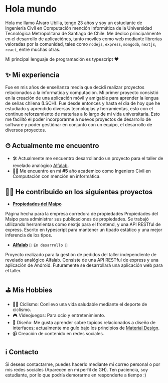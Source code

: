 # Hola mundo

Hola me llamo Álvaro Ubilla, tengo 23 años y soy un estudiante de Ingeniería Civíl en Computación mención Informática de la Universidad Tecnológica Metropolitana de Santiago de Chile. Me dedico principalmente en el desarrollo de aplicaciónes, tanto moviles como web mediante librerías valoradas por la comunidad, tales como `nodejs`, `express`, `mongodb`, `nextjs`, `react`, entre muchas otras.

Mi principal lenguaje de programación es typescript ♥

## ✨ Mi experiencia

Fue en mis años de enseñanza media que decidí realizar proyectos relacionados a la informatica y computación. Mi primer proyecto consistió en la creación de una aplicación móvil y amigable para aprender la lengua de señas chilena (LSCH). Fue desde entonces y hasta el dia de hoy que he estudiado y aprendido diversas tecnologías y herramientas, esto con el continuo reforzamiento de materias a lo largo de mi vida universitaria. Esto me facilitó el poder incorporarme a nuevos proyectos de desarrollo de software y poder gestiónar en conjunto con un equipo, el desarrollo de diversos proyectos.

## ⏱ Actualmente me encuentro

+ 🛠 Actualmente me encuentro desarrollando un proyecto para el taller de revelado analógico [Alfalab](https://github.com/AUbillaOliva/Alfalab/tree/master).
+ 👨‍🎓 Me encuentro en mi **#5** año academico como Ingeniero Civil en Computación con mención en informática.

## 👨‍💻 He contribuido en los siguientes proyectos

+ **[Propiedades del Maipo](https://propiedadesdelmaipo.cl/)**

Página hecha para la empresa corredora de propiedades Propiedades del Maipo para administrar sus publicaciones de propiedades. Se trabajó utilizando herramientas como nextjs para el frontend, y una API RESTful de express. Escrito en typescript para mantener un tipado estático y una mejor inferencia de los tipos.

+ **[Alfalab](https://github.com/AUbillaOliva/Alfalab/tree/master)** `🚧 En desarrollo 🚧`

Proyecto realizado para la gestión de pedidos del taller independiente de revelado analógico Alfalab. Consiste de una API RESTful de express y una aplicación de Android. Futuramente se desarrollará una aplicación web para el taller.

## ⛳ Mis Hobbies

+ 🚴‍♀️ Ciclismo: Conllevo una vida saludable mediante el deporte de ciclismo.
+ 🎮 Videojuegos: Para ocio y entretenimiento.
+ 🎨 Diseño: Me gusta aprender sobre topicos relacionados a diseño de interfaces; actualmente me guío bajo los principios de [Material Design](https://m3.material.io/).
+ 📹 Creación de contenido en redes sociales.

## ℹ Contacto

Si deseas contactarme, puedes hacerlo mediante mi correo personal o por mis redes sociales (Aparecen en mi perfil de GH). Ten paciencia, soy estudiante, por lo que podría demorarme en responderte a tiempo :)
